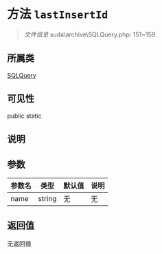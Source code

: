 # 方法 `lastInsertId`

> *文件信息* suda\archive\SQLQuery.php: 151~159

## 所属类 

[SQLQuery](../SQLQuery.md)

## 可见性

 public static

## 说明



## 参数


| 参数名 | 类型 | 默认值 | 说明 |
|--------|-----|-------|-------|
| name |  string | 无 | 无 |



## 返回值

无返回值
